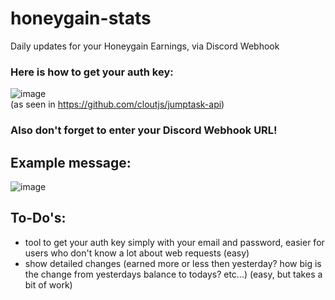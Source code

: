 # honeygain-stats
Daily updates for your Honeygain Earnings, via Discord Webhook

### Here is how to get your auth key:<br>
![image](https://cdn.upload.systems/uploads/JArS5MEo.png)
<br>(as seen in https://github.com/cloutjs/jumptask-api)

### <b>Also don't forget to enter your Discord Webhook URL!</b>

## Example message:
![image](https://cdn.upload.systems/uploads/USlo9cCN.png)

## To-Do's:
- tool to get your auth key simply with your email and password, easier for users who don't know a lot about web requests (easy)
- show detailed changes (earned more or less then yesterday? how big is the change from yesterdays balance to todays? etc...) (easy, but takes a bit of work)
